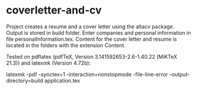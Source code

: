 # coverletter-and-cv

Project creates a resume and a cover letter using the altacv package. Output is stored in build folder.
Enter companies and personal information in file personalInformation.tex. Content for the cover letter and 
resume is located in the folders with the extension Content.

Tested on pdflatex (pdfTeX, Version 3.141592653-2.6-1.40.22 (MiKTeX 21.3)) and latexmk (Version 4.72b):

latexmk -pdf -synctex=1 -interaction=nonstopmode -file-line-error -output-directory=build application.tex
